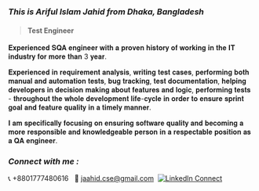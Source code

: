
<h3><i>This is Ariful Islam Jahid from Dhaka, Bangladesh</i></h3>

<blockquote>
<h4>Test Engineer</h4>
</blockquote>

<p>𝐄𝐱𝐩𝐞𝐫𝐢𝐞𝐧𝐜𝐞𝐝 𝐒𝐐𝐀 𝐞𝐧𝐠𝐢𝐧𝐞𝐞𝐫 𝐰𝐢𝐭𝐡 𝐚 𝐩𝐫𝐨𝐯𝐞𝐧 𝐡𝐢𝐬𝐭𝐨𝐫𝐲 𝐨𝐟 𝐰𝐨𝐫𝐤𝐢𝐧𝐠 𝐢𝐧 𝐭𝐡𝐞 𝐈𝐓 𝐢𝐧𝐝𝐮𝐬𝐭𝐫𝐲 𝐟𝐨𝐫 𝐦𝐨𝐫𝐞 𝐭𝐡𝐚𝐧 3 𝐲𝐞𝐚𝐫.

𝐄𝐱𝐩𝐞𝐫𝐢𝐞𝐧𝐜𝐞𝐝 𝐢𝐧 𝐫𝐞𝐪𝐮𝐢𝐫𝐞𝐦𝐞𝐧𝐭 𝐚𝐧𝐚𝐥𝐲𝐬𝐢𝐬, 𝐰𝐫𝐢𝐭𝐢𝐧𝐠 𝐭𝐞𝐬𝐭 𝐜𝐚𝐬𝐞𝐬, 𝐩𝐞𝐫𝐟𝐨𝐫𝐦𝐢𝐧𝐠 𝐛𝐨𝐭𝐡 𝐦𝐚𝐧𝐮𝐚𝐥 𝐚𝐧𝐝 𝐚𝐮𝐭𝐨𝐦𝐚𝐭𝐢𝐨𝐧 𝐭𝐞𝐬𝐭𝐬, 𝐛𝐮𝐠 𝐭𝐫𝐚𝐜𝐤𝐢𝐧𝐠, 𝐭𝐞𝐬𝐭 𝐝𝐨𝐜𝐮𝐦𝐞𝐧𝐭𝐚𝐭𝐢𝐨𝐧, 𝐡𝐞𝐥𝐩𝐢𝐧𝐠 𝐝𝐞𝐯𝐞𝐥𝐨𝐩𝐞𝐫𝐬 𝐢𝐧 𝐝𝐞𝐜𝐢𝐬𝐢𝐨𝐧 𝐦𝐚𝐤𝐢𝐧𝐠 𝐚𝐛𝐨𝐮𝐭 𝐟𝐞𝐚𝐭𝐮𝐫𝐞𝐬 𝐚𝐧𝐝 𝐥𝐨𝐠𝐢𝐜, 𝐩𝐞𝐫𝐟𝐨𝐫𝐦𝐢𝐧𝐠 𝐭𝐞𝐬𝐭𝐬 - 𝐭𝐡𝐫𝐨𝐮𝐠𝐡𝐨𝐮𝐭 𝐭𝐡𝐞 𝐰𝐡𝐨𝐥𝐞 𝐝𝐞𝐯𝐞𝐥𝐨𝐩𝐦𝐞𝐧𝐭 𝐥𝐢𝐟𝐞-𝐜𝐲𝐜𝐥𝐞 𝐢𝐧 𝐨𝐫𝐝𝐞𝐫 𝐭𝐨 𝐞𝐧𝐬𝐮𝐫𝐞 𝐬𝐩𝐫𝐢𝐧𝐭 𝐠𝐨𝐚𝐥 𝐚𝐧𝐝 𝐟𝐞𝐚𝐭𝐮𝐫𝐞 𝐪𝐮𝐚𝐥𝐢𝐭𝐲 𝐢𝐧 𝐚 𝐭𝐢𝐦𝐞𝐥𝐲 𝐦𝐚𝐧𝐧𝐞𝐫.
  
𝐈 𝐚𝐦 𝐬𝐩𝐞𝐜𝐢𝐟𝐢𝐜𝐚𝐥𝐥𝐲 𝐟𝐨𝐜𝐮𝐬𝐢𝐧𝐠 𝐨𝐧 𝐞𝐧𝐬𝐮𝐫𝐢𝐧𝐠 𝐬𝐨𝐟𝐭𝐰𝐚𝐫𝐞 𝐪𝐮𝐚𝐥𝐢𝐭𝐲 𝐚𝐧𝐝 𝐛𝐞𝐜𝐨𝐦𝐢𝐧𝐠 𝐚 𝐦𝐨𝐫𝐞 𝐫𝐞𝐬𝐩𝐨𝐧𝐬𝐢𝐛𝐥𝐞 𝐚𝐧𝐝 𝐤𝐧𝐨𝐰𝐥𝐞𝐝𝐠𝐞𝐚𝐛𝐥𝐞 𝐩𝐞𝐫𝐬𝐨𝐧 𝐢𝐧 𝐚 𝐫𝐞𝐬𝐩𝐞𝐜𝐭𝐚𝐛𝐥𝐞 𝐩𝐨𝐬𝐢𝐭𝐢𝐨𝐧 𝐚𝐬 𝐚 𝐐𝐀 𝐞𝐧𝐠𝐢𝐧𝐞𝐞𝐫.</p>

<h3 align="left" ><i>Connect with me :</i></h3>

<p style="list-style : none"><g-emoji class="g-emoji" alias="telephone_receiver" fallback-src="https://github.githubassets.com/images/icons/emoji/unicode/1f4de.png">📞</g-emoji> +8801777480616
&nbsp  <g-emoji class="g-emoji" alias="love_letter" fallback-src="https://github.githubassets.com/images/icons/emoji/unicode/1f48c.png">💌</g-emoji> <a href="mailto:jaahid.cse@gmail.com">jaahid.cse@gmail.com</a>
&nbsp<a href="https://www.linkedin.com/in/connectjaahid" target="_blank" rel="nofollow"><img src="https://camo.githubusercontent.com/a0182f84f3e188a2e03f07520e29be1eccdd96e4182adcb829c8f1633354bba6/68747470733a2f2f696d672e736869656c64732e696f2f62616467652f2532302d436f6e6e6563742d626c61636b3f636f6c6f723d313431373141266c6162656c436f6c6f723d323132313231266c6f676f3d6c696e6b6564696e266c6f676f436f6c6f723d666666666666" alt="LinkedIn Connect" data-canonical-src="https://img.shields.io/badge/%20-Connect-black?color=14171A&amp;labelColor=212121&amp;logo=linkedin&amp;logoColor=ffffff" style="max-width:100%;"></a></p>


